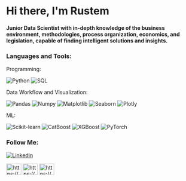 <h1>Hi there, I'm Rustem</h1>
<h4>Junior Data Scientist with in-depth knowledge of the business environment, methodologies, process organization, economics, and legislation, capable of finding intelligent solutions and insights.</h4>

<h3 align="left">Languages and Tools:</h3>

<p align="left">Programming:</p>

![Python](https://img.shields.io/badge/Python-black?=for-the-badge&logo=python)
![SQL](https://img.shields.io/badge/Sql-black?=for-the-badge&logo=mysql&logoColor=B00A2D)

<p align="left">Data Workflow and Visualization:</p>  

![Pandas](https://img.shields.io/badge/Pandas-black?=for-the-badge&logo=pandas&logoColor=B00A2D)
![Numpy](https://img.shields.io/badge/Numpy-black?=for-the-badge&logo=numpy&logoColor=0B7AEF)
![Matplotlib](https://img.shields.io/badge/Matplotlib-black?=for-the-badge&logo=Matplotlib&logoColor=49f6b1)
![Seaborn](https://img.shields.io/badge/Seaborn-black?=for-the-badge&logo=Seaborn&logoColor=f2ac0d)
![Plotly](https://img.shields.io/badge/Plotly-black?=for-the-badge&logo=Plotly&logoColor=2fafef)

<p align="left">ML:</p>

![Scikit-learn](https://img.shields.io/badge/Scikit-learn?style=%3Dfor-the-badge%26logo%3DScikit-learn&logo=Scikit-learn&logoColor=faf56aff&color=black)
![CatBoost](https://img.shields.io/badge/CatBoost-black?=for-the-badge&logo=CatBoost&logoColor=2fafef)
![XGBoost](https://img.shields.io/badge/XGBoost-black?=for-the-badge&logo=XGBoost&logoColor=2fafef)
![PyTorch](https://img.shields.io/badge/PyTorch-black?=for-the-badge&logo=PyTorch&logoColor=17a2f5ff)



<h3 align="left">Follow Me:</h3>

[![Linkedin](https://img.shields.io/badge/Linkedin-black?=for-the-badge&logo=linkedin&logoColor=FF0000)](https://www.linkedin.com/in/rustem-izmailov)



<a href="https://linkedin.com/in//" target="blank"><img align="center" src="https://raw.githubusercontent.com/rahuldkjain/github-profile-readme-generator/master/src/images/icons/Social/linked-in-alt.svg" alt="https://www.linkedin.com/in/rustem-izmailov/" height="30" width="40" /></a>
<a href="https://kaggle.com/https://www.kaggle.com/rustemizmailov" target="blank"><img align="center" src="https://raw.githubusercontent.com/rahuldkjain/github-profile-readme-generator/master/src/images/icons/Social/kaggle.svg" alt="https://www.kaggle.com/rustemizmailov" height="30" width="40" /></a>
<a href="https://fb.com/https://www.facebook.com/rustem.izmailov/" target="blank"><img align="center" src="https://raw.githubusercontent.com/rahuldkjain/github-profile-readme-generator/master/src/images/icons/Social/facebook.svg" alt="https://www.facebook.com/rustem.izmailov/" height="30" width="40" /></a>



